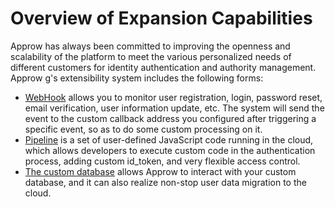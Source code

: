 # Overview of Expansion Capabilities

<LastUpdated/>

Approw has always been committed to improving the openness and scalability of the platform to meet the various personalized needs of different customers for identity authentication and authority management. Approw g's extensibility system includes the following forms:

- [WebHook](/guides/webhook/README.md) allows you to monitor user registration, login, password reset, email verification, user information update, etc. The system will send the event to the custom callback address you configured after triggering a specific event, so as to do some custom processing on it.
- [Pipeline](/guides/pipeline/README.md) is a set of user-defined JavaScript code running in the cloud, which allows developers to execute custom code in the authentication process, adding custom id_token, and very flexible access control.
- [The custom database](/guides/database-connection/overview.md) allows Approw to interact with your custom database, and it can also realize non-stop user data migration to the cloud.

